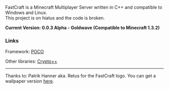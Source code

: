 FastCraft is a Minecraft Multiplayer Server written in C++ and compatible to Windows and Linux.  
This project is on hiatus and the code is broken. 

**Current Version: 0.0.3 Alpha - Goldwave (Compatible to Minecraft 1.3.2)**

### Links

Framework: [POCO](http://pocoproject.org/)

Other libraries: [Crypto++](http://www.cryptopp.com)


***

Thanks to: Patrik Hanner aka. Retus for the FastCraft logo. 
You can get a wallpaper version [here](https://github.com/downloads/sprenger120/FastCraft/Wallpaper.zip).
